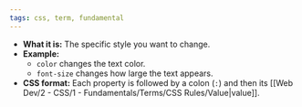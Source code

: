 ```yaml
---
tags: css, term, fundamental
---
```


- **What it is:** The specific style you want to change.
- **Example:**
    - `color` changes the text color.
    - `font-size` changes how large the text appears.
- **CSS format:** Each property is followed by a colon (`:`) and then its [[Web Dev/2 - CSS/1 - Fundamentals/Terms/CSS Rules/Value|value]].